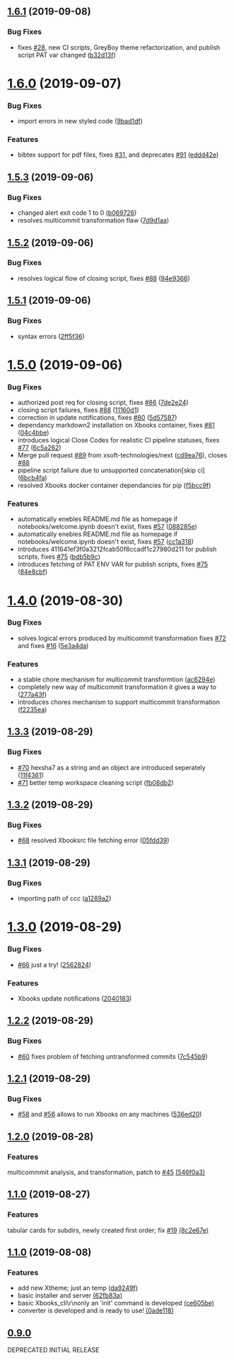 ## [1.6.1](https://github.com/xsoft-technologies/Xbooks/compare/v1.6.0...v1.6.1) (2019-09-08)


### Bug Fixes

* fixes [#28](https://github.com/xsoft-technologies/Xbooks/issues/28), new CI scripts, GreyBoy theme refactorization, and publish script PAT var changed ([b32d13f](https://github.com/xsoft-technologies/Xbooks/commit/b32d13f))

# [1.6.0](https://github.com/xsoft-technologies/Xbooks/compare/v1.5.3...v1.6.0) (2019-09-07)


### Bug Fixes

* import errors in new styled code ([9bad1df](https://github.com/xsoft-technologies/Xbooks/commit/9bad1df))


### Features

* bibtex support for pdf files, fixes [#31](https://github.com/xsoft-technologies/Xbooks/issues/31), and deprecates [#91](https://github.com/xsoft-technologies/Xbooks/issues/91) ([eddd42e](https://github.com/xsoft-technologies/Xbooks/commit/eddd42e))

## [1.5.3](https://github.com/xsoft-technologies/Xbooks/compare/v1.5.2...v1.5.3) (2019-09-06)


### Bug Fixes

* changed alert exit code 1 to 0 ([b069726](https://github.com/xsoft-technologies/Xbooks/commit/b069726))
* resolves multicommit transformation flaw ([7d9d1aa](https://github.com/xsoft-technologies/Xbooks/commit/7d9d1aa))

## [1.5.2](https://github.com/xsoft-technologies/Xbooks/compare/v1.5.1...v1.5.2) (2019-09-06)


### Bug Fixes

* resolves logical flow of closing script, fixes [#88](https://github.com/xsoft-technologies/Xbooks/issues/88) ([94e9366](https://github.com/xsoft-technologies/Xbooks/commit/94e9366))

## [1.5.1](https://github.com/xsoft-technologies/Xbooks/compare/v1.5.0...v1.5.1) (2019-09-06)


### Bug Fixes

* syntax errors ([2ff5f36](https://github.com/xsoft-technologies/Xbooks/commit/2ff5f36))

# [1.5.0](https://github.com/xsoft-technologies/Xbooks/compare/v1.4.0...v1.5.0) (2019-09-06)


### Bug Fixes

* authorized post req for closing script, fixes [#86](https://github.com/xsoft-technologies/Xbooks/issues/86) ([7de2e24](https://github.com/xsoft-technologies/Xbooks/commit/7de2e24))
* closing script failures, fixes [#88](https://github.com/xsoft-technologies/Xbooks/issues/88) ([11160d1](https://github.com/xsoft-technologies/Xbooks/commit/11160d1))
* correction in update notifications, fixes [#80](https://github.com/xsoft-technologies/Xbooks/issues/80) ([5d57587](https://github.com/xsoft-technologies/Xbooks/commit/5d57587))
* dependancy markdown2 installation on Xbooks container, fixes [#81](https://github.com/xsoft-technologies/Xbooks/issues/81) ([04c4bbe](https://github.com/xsoft-technologies/Xbooks/commit/04c4bbe))
* introduces logical Close Codes for realistic CI pipeline statuses, fixes [#77](https://github.com/xsoft-technologies/Xbooks/issues/77) ([6c5a262](https://github.com/xsoft-technologies/Xbooks/commit/6c5a262))
* Merge pull request [#89](https://github.com/xsoft-technologies/Xbooks/issues/89) from xsoft-technologies/next ([cd9ea76](https://github.com/xsoft-technologies/Xbooks/commit/cd9ea76)), closes [#88](https://github.com/xsoft-technologies/Xbooks/issues/88)
* pipeline script failure due to unsupported concatenation[skip ci] ([6bcb4fa](https://github.com/xsoft-technologies/Xbooks/commit/6bcb4fa))
* resolved Xbooks docker container dependancies for pip ([f5bcc9f](https://github.com/xsoft-technologies/Xbooks/commit/f5bcc9f))


### Features

* automatically enebles README.md file as homepage if notebooks/welcome.ipynb doesn't exist, fixes [#57](https://github.com/xsoft-technologies/Xbooks/issues/57) ([088285e](https://github.com/xsoft-technologies/Xbooks/commit/088285e))
* automatically enebles README.md file as homepage if notebooks/welcome.ipynb doesn't exist, fixes [#57](https://github.com/xsoft-technologies/Xbooks/issues/57) ([cc1a318](https://github.com/xsoft-technologies/Xbooks/commit/cc1a318))
* introduces 411641ef3f0a3212fcab50f8ccadf1c27980d211 for publish scripts, fixes [#75](https://github.com/xsoft-technologies/Xbooks/issues/75) ([bdb5b9c](https://github.com/xsoft-technologies/Xbooks/commit/bdb5b9c))
* introduces fetching of PAT ENV VAR for publish scripts, fixes [#75](https://github.com/xsoft-technologies/Xbooks/issues/75) ([84e8cbf](https://github.com/xsoft-technologies/Xbooks/commit/84e8cbf))


# [1.4.0](https://github.com/xsoft-technologies/Xbooks/compare/v1.3.3...v1.4.0) (2019-08-30)


### Bug Fixes

* solves logical errors produced by multicommit transformation fixes [#72](https://github.com/xsoft-technologies/Xbooks/issues/72) and fixes [#16](https://github.com/xsoft-technologies/Xbooks/issues/16) ([5e3a4da](https://github.com/xsoft-technologies/Xbooks/commit/5e3a4da))


### Features

* a stable chore mechanism for multicommit transformtion ([ac6294e](https://github.com/xsoft-technologies/Xbooks/commit/ac6294e))
* completely new way of multicommit transformation it gives a way to ([277a43f](https://github.com/xsoft-technologies/Xbooks/commit/277a43f))
* introduces chores mechanism to support multicommit transformation ([f2235ea](https://github.com/xsoft-technologies/Xbooks/commit/f2235ea))

## [1.3.3](https://github.com/xsoft-technologies/Xbooks/compare/v1.3.2...v1.3.3) (2019-08-29)


### Bug Fixes

* [#70](https://github.com/xsoft-technologies/Xbooks/issues/70) hexsha7 as a string and an object are introduced seperately ([11f4361](https://github.com/xsoft-technologies/Xbooks/commit/11f4361))
* [#71](https://github.com/xsoft-technologies/Xbooks/issues/71) better temp workspace cleaning script ([fb08db2](https://github.com/xsoft-technologies/Xbooks/commit/fb08db2))

## [1.3.2](https://github.com/xsoft-technologies/Xbooks/compare/v1.3.1...v1.3.2) (2019-08-29)


### Bug Fixes

* [#68](https://github.com/xsoft-technologies/Xbooks/issues/68) resolved Xbooksrc file fetching error ([05fdd39](https://github.com/xsoft-technologies/Xbooks/commit/05fdd39))

## [1.3.1](https://github.com/xsoft-technologies/Xbooks/compare/v1.3.0...v1.3.1) (2019-08-29)


### Bug Fixes

* importing path of ccc ([a1289a2](https://github.com/xsoft-technologies/Xbooks/commit/a1289a2))

# [1.3.0](https://github.com/xsoft-technologies/Xbooks/compare/v1.2.2...v1.3.0) (2019-08-29)


### Bug Fixes

* [#66](https://github.com/xsoft-technologies/Xbooks/issues/66) just a try! ([2562824](https://github.com/xsoft-technologies/Xbooks/commit/2562824))


### Features

* Xbooks update notifications ([2040183](https://github.com/xsoft-technologies/Xbooks/commit/2040183))

## [1.2.2](https://github.com/xsoft-technologies/Xbooks/compare/v1.2.1...v1.2.2) (2019-08-29)


### Bug Fixes

* [#60](https://github.com/xsoft-technologies/Xbooks/issues/60) fixes problem of fetching untransformed commits ([7c545b9](https://github.com/xsoft-technologies/Xbooks/commit/7c545b9))

## [1.2.1](https://github.com/xsoft-technologies/Xbooks/compare/v1.2.0...v1.2.1) (2019-08-29)


### Bug Fixes

* [#58](https://github.com/xsoft-technologies/Xbooks/issues/58) and [#56](https://github.com/xsoft-technologies/Xbooks/issues/56) allows to run Xbooks on any machines ([536ed20](https://github.com/xsoft-technologies/Xbooks/commit/536ed20))



## [1.2.0](https://github.com/xsoft-technologies/Xbooks/compare/v1.1.0...v1.2.0) (2019-08-28)


### Features

multicommmit analysis, and transformation, patch to [#45](https://github.com/xsoft-technologies/Xbooks/issues/45) 
[(546f0a3)](https://github.com/xsoft-technologies/Xbooks/commit/546f0a3)



## [1.1.0](https://github.com/xsoft-technologies/Xbooks/compare/v1.0.0...v1.1.0) (2019-08-27)

### Features
tabular cards for subdirs, newly created first order; fix [#19](https://github.com/xsoft-technologies/Xbooks/issues/19) [(8c2e67e)](https://github.com/xsoft-technologies/Xbooks/commit/8c2e67e)



## [1.1.0](https://github.com/xsoft-technologies/Xbooks/releases/tag/v1.0.0) (2019-08-08)

### Features
- add new Xtheme; just an temp [(da9249f)](https://github.com/xsoft-technologies/Xbooks/commit/da9249f)
- basic installer and server [(62fb83a)](https://github.com/xsoft-technologies/Xbooks/commit/62fb83a)
- basic Xbooks_cli\r\nonly an 'init' command is developed [(ce605be)](https://github.com/xsoft-technologies/Xbooks/commit/ce605be)
- converter is developed and is ready to use! [(0ade118)](https://github.com/xsoft-technologies/Xbooks/commit/0ade118)


## [0.9.0](https://github.com/xsoft-technologies/Xbooks/releases/tag/0.9.0)
DEPRECATED INITIAL RELEASE
